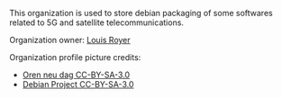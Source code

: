 This organization is used to store debian packaging of some softwares related to 5G and satellite telecommunications.

Organization owner: [Louis Royer](https://github.com/louisroyer)

Organization profile picture credits:
- [Oren neu dag CC-BY-SA-3.0](https://commons.wikimedia.org/wiki/File:Pirate_Flag.svg)
- [Debian Project CC-BY-SA-3.0](https://commons.wikimedia.org/wiki/File:Openlogo-debianV2.svg)
